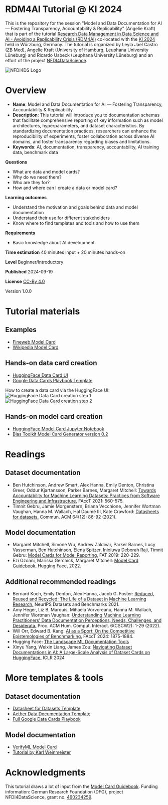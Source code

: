 # RDM4AI Tutorial @ KI 2024
This is the repository for the session "Model and Data Documentation for AI — Fostering Transparency, Accountability & Replicability" (Angelie Kraft) that is part of the tutorial [Research Data Management in Data Science and AI - Avoiding a Replicability Crisis (RDM4AI)](https://sites.google.com/view/rdm4ai-2024/) co-located with the [KI 2024](https://www.informatik.uni-wuerzburg.de/ki24/) held in Würzburg, Germany. The tutorial is organized by Leyla Jael Castro (ZB Med), Angelie Kraft (University of Hamburg, Leuphana University Lüneburg) and Ricardo Usbeck (Leuphana University Lüneburg) and an effort of the project [NFDI4DataScience](https://www.nfdi4datascience.de/). 

![NFDI4DS Logo](https://github.com/krangelie/rdm4ai-tutorial-ki2024/blob/main/imgs/Logo_NFDI4DataScience_smaller.jpg?raw=true)

# Overview
* **Name**: Model and Data Documentation for AI — Fostering Transparency, Accountability & Replicability
* **Description**: This tutorial will introduce you to documentation schemas that facilitate comprehensive reporting of key information such as model architectures, hyperparameters, and dataset characteristics. By standardizing documentation practices, researchers can enhance the reproducibility of experiments, foster collaboration across diverse AI domains, and foster transparency regarding biases and limitations.
* **Keywords**: AI, documentation, transparency, accountability, AI training data, benchmark data

**Questions**
* What are data and model cards?
* Why do we need them?
* Who are they for?
* How and where can I create a data or model card?

**Learning outcomes**
* Understand the motivation and goals behind data and model documentation
* Understand their use for different stakeholders
* Know where to find templates and tools and how to use them

**Requirements**
* Basic knowledge about AI development

**Time estimation** 40 minutes input + 20 minutes hands-on

**Level** Beginner/Introductory

**Published** 2024-09-19

**License** [CC-By 4.0](https://spdx.org/licenses/CC-BY-4.0)

 Version 1.0.0

# Tutorial materials
## Examples
* [Fineweb Model Card](https://huggingface.co/datasets/HuggingFaceFW/fineweb)
* [Wikipedia Model Card](https://huggingface.co/datasets/wikimedia/wikipedia)

## Hands-on data card creation
* [HuggingFace Data Card UI](https://huggingface.co/new-dataset)
* [Google Data Cards Playbook Template](https://github.com/PAIR-code/datacardsplaybook/tree/main/templates)

How to create a data card via the HuggingFace UI:
![HuggingFace Data Card creation step 1](https://github.com/krangelie/rdm4ai-tutorial-ki2024/blob/main/imgs/step1.png?raw=true)
![HuggingFace Data Card creation step 2](https://github.com/krangelie/rdm4ai-tutorial-ki2024/blob/main/imgs/step2.png?raw=true)

## Hands-on model card creation
* [HuggingFace Model Card Jupyter Notebook](https://colab.research.google.com/drive/1cmETl1Q8spab3rfsolB1qYp3l7iPYfeP?usp=sharing#scrollTo=By8fG2PKaLX0)
* [Bias Toolkit Model Card Generator version 0.2](https://bias.xd.gov/resources/model-card-generator/tool/)


# Readings
## Dataset documentation
* Ben Hutchinson, Andrew Smart, Alex Hanna, Emily Denton, Christina Greer, Oddur Kjartansson, Parker Barnes, Margaret Mitchell: [Towards Accountability for Machine Learning Datasets: Practices from Software Engineering and Infrastructure.](https://dl.acm.org/doi/10.1145/3442188.3445918) FAccT 2021: 560-575.
* Timnit Gebru, Jamie Morgenstern, Briana Vecchione, Jennifer Wortman Vaughan, Hanna M. Wallach, Hal Daumé III, Kate Crawford: [Datasheets for datasets.](https://dl.acm.org/doi/10.1145/3458723) Commun. ACM 64(12): 86-92 (2021).

## Model documentation
* Margaret Mitchell, Simone Wu, Andrew Zaldivar, Parker Barnes, Lucy Vasserman, Ben Hutchinson, Elena Spitzer, Inioluwa Deborah Raji, Timnit Gebru: [Model Cards for Model Reporting.](https://dl.acm.org/doi/10.1145/3287560.3287596) FAT 2019: 220-229.
* Ezi Ozoani, Marissa Gerchick, Margaret Mitchell: [Model Card Guidebook.](https://huggingface.co/docs/hub/en/model-card-guidebook) Hugging Face, 2022. 

## Additional recommended readings
* Bernard Koch, Emily Denton, Alex Hanna, Jacob G. Foster: [Reduced, Reused and Recycled: The Life of a Dataset in Machine Learning Research.](https://datasets-benchmarks-proceedings.neurips.cc/paper_files/paper/2021/file/3b8a614226a953a8cd9526fca6fe9ba5-Paper-round2.pdf) NeurIPS Datasets and Benchmarks 2021.
* Amy Heger, Liz B. Marquis, Mihaela Vorvoreanu, Hanna M. Wallach, Jennifer Wortman Vaughan: [Understanding Machine Learning Practitioners' Data Documentation Perceptions, Needs, Challenges, and Desiderata.](https://dl.acm.org/doi/10.1145/3555760) Proc. ACM Hum. Comput. Interact. 6(CSCW2): 1-29 (2022).
* Will Orr, Edward B. Kang: [AI as a Sport: On the Competitive Epistemologies of Benchmarking.](https://dl.acm.org/doi/10.1145/3630106.3659012) FAccT 2024: 1875-1884.
* Hugging Face: [The Landscape ML Documentation Tools](https://huggingface.co/docs/hub/model-card-landscape-analysis)
* Xinyu Yang, Weixin Liang, James Zou: [Navigating Dataset Documentations in AI: A Large-Scale Analysis of Dataset Cards on HuggingFace.](https://openreview.net/pdf?id=xC8xh2RSs2) ICLR 2024

# More templates & tools
## Dataset documentation
* [Datasheet for Datasets Template](https://query.prod.cms.rt.microsoft.com/cms/api/am/binary/RE4t8QB)
* [Aether Data Documentation Template](https://www.microsoft.com/en-us/research/uploads/prod/2022/07/aether-datadoc-082522.pdf)
* [Full Google Data Cards Playbook](https://sites.research.google/datacardsplaybook/)

## Model documentation
* [VerifyML Model Card](https://report.verifyml.com/)
* [Tutorial by Karl Weinmeister](https://cloud.google.com/blog/products/ai-machine-learning/create-a-model-card-with-scikit-learn?hl=en)

# Acknowledgments
This tutorial draws a lot of input from the [Model Card Guidebook](https://huggingface.co/docs/hub/en/model-card-guidebook).
Funding information: German Research Foundation (DFG), project NFDI4DataScience, grant no. [460234259](https://gepris.dfg.de/gepris/projekt/460234259?context=projekt&task=showDetail&id=460234259&).
